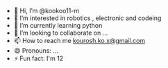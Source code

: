 - 👋 Hi, I’m @kookoo11-m
- 👀 I’m interested in robotics , electronic and codeing
- 🌱 I’m currently learning python
- 💞️ I’m looking to collaborate on ...
- 📫 How to reach me kourosh.ko.x@gmail.com
- 😄 Pronouns: ...
- ⚡ Fun fact: I'm 12

<!---
kookoo11-m/kookoo11-m is a ✨ special ✨ repository because its `README.md` (this file) appears on your GitHub profile.
You can click the Preview link to take a look at your changes.
--->
